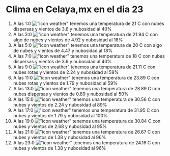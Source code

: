 # Clima en Celaya,mx en el dia 23

1. A las 1:0 !["icon weather"](http://openweathermap.org/img/w/03n.png) tenemos una temperatura de 21 C con nubes dispersas y  vientos de 3.6 y nubosidad al 40%
1. A las 3:0 !["icon weather"](http://openweathermap.org/img/w/02n.png) tenemos una temperatura de 21.94 C con algo de nubes y  vientos de 4.92 y nubosidad al 18%
1. A las 5:0 !["icon weather"](http://openweathermap.org/img/w/02n.png) tenemos una temperatura de 20 C con algo de nubes y  vientos de 4.47 y nubosidad al 18%
1. A las 7:0 !["icon weather"](http://openweathermap.org/img/w/03n.png) tenemos una temperatura de 18 C con nubes dispersas y  vientos de 3.6 y nubosidad al 40%
1. A las 9:0 !["icon weather"](http://openweathermap.org/img/w/04d.png) tenemos una temperatura de 21.11 C con nubes rotas y  vientos de 2.24 y nubosidad al 59%
1. A las 11:0 !["icon weather"](http://openweathermap.org/img/w/04d.png) tenemos una temperatura de 23.89 C con nubes rotas y  vientos de 1.79 y nubosidad al 59%
1. A las 13:0 !["icon weather"](http://openweathermap.org/img/w/03d.png) tenemos una temperatura de 28.89 C con nubes dispersas y  vientos de 0.89 y nubosidad al 50%
1. A las 15:0 !["icon weather"](http://openweathermap.org/img/w/04d.png) tenemos una temperatura de 30.56 C con nubes y  vientos de 2.24 y nubosidad al 89%
1. A las 17:0 !["icon weather"](http://openweathermap.org/img/w/04d.png) tenemos una temperatura de 31.95 C con nubes y  vientos de 1.79 y nubosidad al 100%
1. A las 19:0 !["icon weather"](http://openweathermap.org/img/w/04d.png) tenemos una temperatura de 30.84 C con nubes y  vientos de 2.68 y nubosidad al 95%
1. A las 21:0 !["icon weather"](http://openweathermap.org/img/w/04n.png) tenemos una temperatura de 26.67 C con nubes y  vientos de 1.38 y nubosidad al 96%
1. A las 23:0 !["icon weather"](http://openweathermap.org/img/w/04n.png) tenemos una temperatura de 24.16 C con nubes y  vientos de 1.38 y nubosidad al 96%
